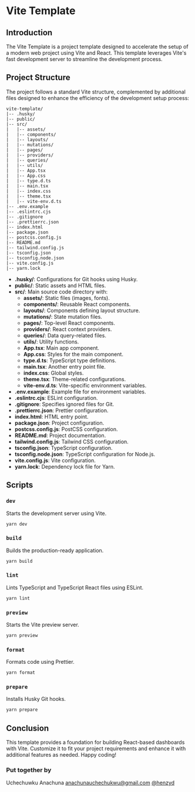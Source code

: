 # Vite Template

## Introduction

The Vite Template is a project template designed to accelerate the setup of a modern web project using Vite and React. This template leverages Vite's fast development server to streamline the development process.

## Project Structure

The project follows a standard Vite structure, complemented by additional files designed to enhance the efficiency of the development setup process:

```plaintext
vite-template/
|-- .husky/
|-- public/
|-- src/
|   |-- assets/
|   |-- components/
|   |-- layouts/
|   |-- mutations/
|   |-- pages/
|   |-- providers/
|   |-- queries/
|   |-- utils/
|   |-- App.tsx
|   |-- App.css
|   |-- type.d.ts
|   |-- main.tsx
|   |-- index.css
|   |-- theme.tsx
|   |-- vite-env.d.ts
|-- .env.example
|-- .eslintrc.cjs
|-- .gitignore
|-- .prettierrc.json
|-- index.html
|-- package.json
|-- postcss.config.js
|-- README.md
|-- tailwind.config.js
|-- tsconfig.json
|-- tsconfig.node.json
|-- vite.config.js
|-- yarn.lock
```

- **.husky/**: Configurations for Git hooks using Husky.
- **public/**: Static assets and HTML files.
- **src/**: Main source code directory with:
  - **assets/**: Static files (images, fonts).
  - **components/**: Reusable React components.
  - **layouts/**: Components defining layout structure.
  - **mutations/**: State mutation files.
  - **pages/**: Top-level React components.
  - **providers/**: React context providers.
  - **queries/**: Data query-related files.
  - **utils/**: Utility functions.
  - **App.tsx**: Main app component.
  - **App.css**: Styles for the main component.
  - **type.d.ts**: TypeScript type definitions.
  - **main.tsx**: Another entry point file.
  - **index.css**: Global styles.
  - **theme.tsx**: Theme-related configurations.
  - **vite-env.d.ts**: Vite-specific environment variables.
- **.env.example**: Example file for environment variables.
- **.eslintrc.cjs**: ESLint configuration.
- **.gitignore**: Specifies ignored files for Git.
- **.prettierrc.json**: Prettier configuration.
- **index.html**: HTML entry point.
- **package.json**: Project configuration.
- **postcss.config.js**: PostCSS configuration.
- **README.md**: Project documentation.
- **tailwind.config.js**: Tailwind CSS configuration.
- **tsconfig.json**: TypeScript configuration.
- **tsconfig.node.json**: TypeScript configuration for Node.js.
- **vite.config.js**: Vite configuration.
- **yarn.lock**: Dependency lock file for Yarn.

## Scripts

### `dev`

Starts the development server using Vite.

```bash
yarn dev
```

### `build`

Builds the production-ready application.

```bash
yarn build
```

### `lint`

Lints TypeScript and TypeScript React files using ESLint.

```bash
yarn lint
```

### `preview`

Starts the Vite preview server.

```bash
yarn preview
```

### `format`

Formats code using Prettier.

```bash
yarn format
```

### `prepare`

Installs Husky Git hooks.

```bash
yarn prepare
```

## Conclusion

This template provides a foundation for building React-based dashboards with Vite. Customize it to fit your project requirements and enhance it with additional features as needed. Happy coding!

### Put together by

Uchechuwku Anachuna
anachunauchechukwu@gmail.com
[@henzyd](https://github.com/henzyd)
